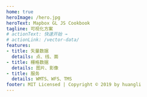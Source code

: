 ```yaml
---
home: true
heroImage: /hero.jpg
heroText: Mapbox GL JS Cookbook
tagline: 可视化方案
# actionText: 快速开始 →
# actionLink: /vector-data/
features:
- title: 矢量数据
  details: 点、线、面
- title: 栅格数据
  details: 图片、影像
- title: 服务
  details: WMTS、WFS、TMS
footer: MIT Licensed | Copyright © 2019 by huangli
---
```

